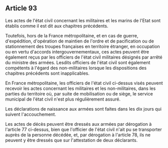 Article 93
----
Les actes de l'état civil concernant les militaires et les marins de l'Etat sont
établis comme il est dit aux chapitres précédents.

Toutefois, hors de la France métropolitaine, et en cas de guerre, d'expédition,
d'opération de maintien de l'ordre et de pacification ou de stationnement des
troupes françaises en territoire étranger, en occupation ou en vertu d'accords
intergouvernementaux, ces actes peuvent être également reçus par les officiers
de l'état civil militaires désignés par arrêté du ministre des armées. Lesdits
officiers de l'état civil sont également compétents à l'égard des non-militaires
lorsque les dispositions des chapitres précédents sont inapplicables.

En France métropolitaine, les officiers de l'état civil ci-dessus visés peuvent
recevoir les actes concernant les militaires et les non-militaires, dans les
parties du territoire où, par suite de mobilisation ou de siège, le service
municipal de l'état civil n'est plus régulièrement assuré.

Les déclarations de naissance aux armées sont faites dans les dix jours qui
suivent l'accouchement.

Les actes de décès peuvent être dressés aux armées par dérogation à l'article 77
ci-dessus, bien que l'officier de l'état civil n'ait pu se transporter auprès de
la personne décédée, et, par dérogation à l'article 78, ils ne peuvent y être
dressés que sur l'attestation de deux déclarants.
